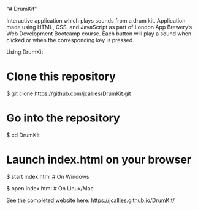 "# DrumKit" 

Interactive application which plays sounds from a drum kit. Application made using HTML, CSS, and JavaScript as part of London App Brewery’s Web Development Bootcamp course. Each button will play a sound when clicked or when the corresponding key is pressed.

Using DrumKit
# Clone this repository
$ git clone https://github.com/jcallies/DrumKit.git

# Go into the repository
$ cd DrumKit

# Launch index.html on your browser
$ start index.html # On Windows

$ open index.html # On Linux/Mac


See the completed website here: https://jcallies.github.io/DrumKit/ 

